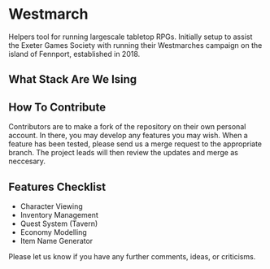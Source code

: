 # Westmarch

Helpers tool for running largescale tabletop RPGs. Initially setup to assist the Exeter Games Society with running their Westmarches campaign on the island of Fennport, established in 2018.

## What Stack Are We Ising

## How To Contribute

Contributors are to make a fork of the repository on their own personal account. In there, you may develop any features you may wish. When a feature has been tested, please send us a merge request to the appropriate branch. The project leads will then review the updates and merge as neccesary.

## Features Checklist

* Character Viewing
* Inventory Management
* Quest System (Tavern)
* Economy Modelling
* Item Name Generator


Please let us know if you have any further comments, ideas, or criticisms.
